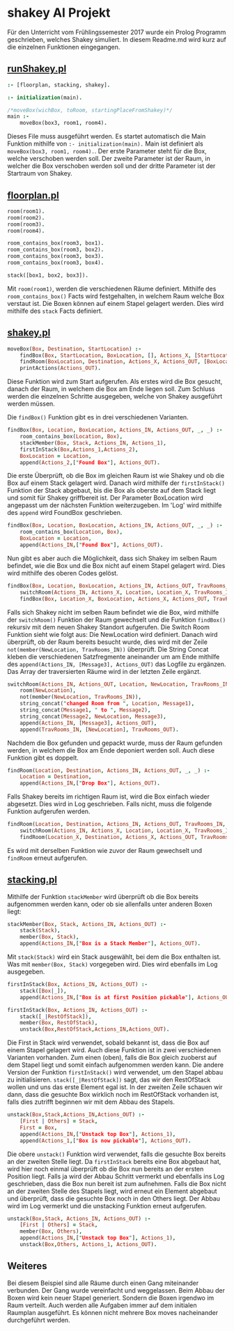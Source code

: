 # shakey AI Projekt
Für den Unterricht vom Frühlingssemester 2017 wurde ein Prolog Programm geschrieben, welches Shakey simuliert.
In diesem Readme.md wird kurz auf die einzelnen Funktionen eingegangen.

## [runShakey.pl](runShakey.pl)
```Prolog
:- [floorplan, stacking, shakey].

:- initialization(main).

/*moveBox(wichBox, toRoom, startingPlaceFromShakey)*/
main :-
    moveBox(box3, room1, room4).
```
Dieses File muss ausgeführt werden. Es startet automatisch die Main Funktion mithilfe von `:- initialization(main).`
Main ist definiert als `moveBox(box3, room1, room4).`. Der erste Parameter steht für die Box, welche verschoben werden soll. Der zweite Parameter ist der Raum, in welcher die Box verschoben werden soll und der dritte Parameter ist der Startraum von Shakey.

## [floorplan.pl](floorplan.pl)
```Prolog
room(room1).
room(room2).
room(room3).
room(room4).

room_contains_box(room3, box1).
room_contains_box(room3, box2).
room_contains_box(room3, box3).
room_contains_box(room3, box4).

stack([box1, box2, box3]).
```
Mit `room(room1)`, werden die verschiedenen Räume definiert. Mithilfe des `room_contains_box()` Facts wird festgehalten, in welchem Raum welche Box verstaut ist.
Die Boxen können auf einem Stapel gelagert werden. Dies wird mithilfe des `stack` Facts definiert.

## [shakey.pl](shakey.pl)
```Prolog
moveBox(Box, Destination, StartLocation) :-
    findBox(Box, StartLocation, BoxLocation, [], Actions_X, [StartLocation], _),
    findRoom(BoxLocation, Destination, Actions_X, Actions_OUT, [BoxLocation], _),
    printActions(Actions_OUT).
```
Diese Funktion wird zum Start aufgerufen. Als erstes wird die Box gesucht, danach der Raum, in welchem die Box am Ende liegen soll. Zum Schluss werden die einzelnen Schritte ausgegeben, welche von Shakey ausgeführt werden müssen.

Die `findBox()` Funktion gibt es in drei verschiedenen Varianten.

```Prolog
findBox(Box, Location, BoxLocation, Actions_IN, Actions_OUT, _, _) :-
    room_contains_box(Location, Box),
	stackMember(Box, Stack, Actions_IN, Actions_1),
	firstInStack(Box,Actions_1,Actions_2),
    BoxLocation = Location,
    append(Actions_2,["Found Box"], Actions_OUT).
```
Die erste Überprüft, ob die Box im gleichen Raum ist wie Shakey und ob die Box auf einem Stack gelagert wird. Danach wird mithilfe der `firstInStack()` Funktion der Stack abgebaut, bis die Box als oberste auf dem Stack liegt und somit für Shakey griffbereit ist. Der Parameter BoxLocation wird angepasst um der nächsten Funktion weiterzugeben. Im 'Log' wird mithilfe des `append` wird FoundBox geschrieben.

```Prolog
findBox(Box, Location, BoxLocation, Actions_IN, Actions_OUT, _, _) :-
    room_contains_box(Location, Box),
    BoxLocation = Location,
    append(Actions_IN,["Found Box"], Actions_OUT).
```
Nun gibt es aber auch die Möglichkeit, dass sich Shakey im selben Raum befindet, wie die Box und die Box nicht auf einem Stapel gelagert wird. Dies wird mithilfe des oberen Codes gelöst. 
```Prolog
findBox(Box, Location, BoxLocation, Actions_IN, Actions_OUT, TravRooms_IN, TravRooms_OUT) :-
    switchRoom(Actions_IN, Actions_X, Location, Location_X, TravRooms_IN, TravRooms_X),
    findBox(Box, Location_X, BoxLocation, Actions_X, Actions_OUT, TravRooms_X, TravRooms_OUT).
```
Falls sich Shakey nicht im selben Raum befindet wie die Box, wird mithilfe der `switchRoom()` Funktion der Raum gewechselt und die Funktion `findBox()` rekursiv mit dem neuen Shakey Standort aufgerufen.
Die Switch Room Funktion sieht wie folgt aus:
Die NewLocation wird definiert. Danach wird überprüft, ob der Raum bereits besucht wurde, dies wird mit der Zeile `not(member(NewLocation, TravRooms_IN))` überprüft. Die String Concat kleben die verschiedenen Satzfregmente aneinander um am Ende mithilfe des `append(Actions_IN, [Message3], Actions_OUT)` das Logfile zu ergänzen. Das Array der traversierten Räume wird in der letzten Zeile ergänzt.
```Prolog
switchRoom(Actions_IN, Actions_OUT, Location, NewLocation, TravRooms_IN, TravRooms_OUT) :-
    room(NewLocation),
    not(member(NewLocation, TravRooms_IN)),
    string_concat("changed Room from ", Location, Message1),
    string_concat(Message1, " to ", Message2),
    string_concat(Message2, NewLocation, Message3),
    append(Actions_IN, [Message3], Actions_OUT),
    append(TravRooms_IN, [NewLocation], TravRooms_OUT).
```
Nachdem die Box gefunden und gepackt wurde, muss der Raum gefunden werden, in welchem die Box am Ende deponiert werden soll. Auch diese Funktion gibt es doppelt. 
```Prolog
findRoom(Location, Destination, Actions_IN, Actions_OUT, _, _) :-
    Location = Destination,
    append(Actions_IN,["Drop Box"], Actions_OUT).
```
Falls Shakey bereits im richtigen Raum ist, wird die Box einfach wieder abgesetzt. Dies wird in Log geschrieben.
Falls nicht, muss die folgende Funktion aufgerufen werden.
```Prolog
findRoom(Location, Destination, Actions_IN, Actions_OUT, TravRooms_IN, TravRooms_OUT) :-
    switchRoom(Actions_IN, Actions_X, Location, Location_X, TravRooms_IN, TravRooms_X),
    findRoom(Location_X, Destination, Actions_X, Actions_OUT, TravRooms_X, TravRooms_OUT).
```
Es wird mit derselben Funktion wie zuvor der Raum gewechselt und `findRoom` erneut aufgerufen.

## [stacking.pl](stacking.pl)
Mithilfe der Funktion `stackMember` wird überprüft ob die Box bereits aufgenommen werden kann, oder ob sie allenfalls unter anderen Boxen liegt:
```Prolog
stackMember(Box, Stack, Actions_IN, Actions_OUT) :- 
	stack(Stack), 
	member(Box, Stack),
    append(Actions_IN,["Box is a Stack Member"], Actions_OUT). 
```
Mit `stack(Stack)` wird ein Stack ausgewählt, bei dem die Box enthalten ist. Was mit `member(Box, Stack)` vorgegeben wird. Dies wird ebenfalls im Log ausgegeben.
```Prolog
firstInStack(Box, Actions_IN, Actions_OUT) :-
	stack([Box|_]),
	append(Actions_IN,["Box is at first Position pickable"], Actions_OUT).	
```
```Prolog
firstInStack(Box, Actions_IN, Actions_OUT) :-
	stack([_|RestOfStack]),
	member(Box, RestOfStack),
	unstack(Box,RestOfStack,Actions_IN,Actions_OUT).
```
Die First in Stack wird verwendet, sobald bekannt ist, dass die Box auf einem Stapel gelagert wird. Auch diese Funktion ist in zwei verschiedenen Varianten vorhanden. Zum einen (oben), falls die Box gleich zuoberst auf dem Stapel liegt und somit einfach aufgenommen werden kann. Die andere Version der Funktion `firstInStack()` wird verwendet, um den Stapel abbau zu initialisieren. `stack([_|RestOfStack])` sagt, das wir den RestOfStack wollen und uns das erste Element egal ist. In der zweiten Zeile schauen wir dann, dass die gesuchte Box wirklich noch im RestOfStack vorhanden ist, falls dies zutrifft beginnen wir mit dem Abbau des Stapels.

```Prolog
unstack(Box,Stack,Actions_IN,Actions_OUT) :-
	[First | Others] = Stack,
	First = Box,
	append(Actions_IN,["Unstack top Box"], Actions_1),
	append(Actions_1,["Box is now pickable"], Actions_OUT).
```
Die obere `unstack()` Funktion wird verwendet, falls die gesuchte Box bereits an der zweiten Stelle liegt. Da `firstInStack` bereits eine Box abgebaut hat, wird hier noch einmal überprüft ob die Box nun bereits an der ersten Position liegt. Falls ja wird der Abbau Schritt vermerkt und ebenfalls ins Log geschrieben, dass die Box nun bereit ist zum aufnehmen.
Falls die Box nicht an der zweiten Stelle des Stapels liegt, wird erneut ein Element abgebaut und überprüft, dass die gesuchte Box noch in den Others liegt. Der Abbau wird im Log vermerkt und die unstacking Funktion erneut aufgerufen.
```Prolog
unstack(Box,Stack, Actions_IN, Actions_OUT) :-
	[First | Others] = Stack,
	member(Box, Others),
	append(Actions_IN,["Unstack top Box"], Actions_1),
	unstack(Box,Others, Actions_1, Actions_OUT).
```

## Weiteres
Bei diesem Beispiel sind alle Räume durch einen Gang miteinander verbunden. Der Gang wurde vereinfacht und weggelassen.
Beim Abbau der Boxen wird kein neuer Stapel generiert. Sondern die Boxen irgendwo im Raum verteilt. Auch werden alle Aufgaben immer auf dem initialen Raumplan ausgeführt. Es können nicht mehrere Box moves nacheinander durchgeführt werden.
